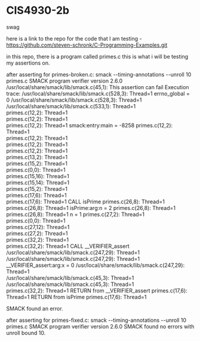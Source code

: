 # CIS4930-2b
swag

here is a link to the repo for the code that I am testing - https://github.com/steven-schronk/C-Programming-Examples.git

in this repo, there is a program called primes.c 
  this is what i will be testing my assertions on.


after asserting for primes-broken.c: smack --timing-annotations --unroll 10 primes.c
SMACK program verifier version 2.6.0
/usr/local/share/smack/lib/smack.c(45,1): This assertion can fail
Execution trace:
    /usr/local/share/smack/lib/smack.c(528,3):	Thread=1  errno_global = 0
    /usr/local/share/smack/lib/smack.c(528,3):	Thread=1  
    /usr/local/share/smack/lib/smack.c(533,1):	Thread=1  
    primes.c(12,2):	Thread=1  
    primes.c(12,2):	Thread=1  
    primes.c(12,2):	Thread=1  smack:entry:main = -8258
    primes.c(12,2):	Thread=1  
    primes.c(12,2):	Thread=1  
    primes.c(12,2):	Thread=1  
    primes.c(12,2):	Thread=1  
    primes.c(13,2):	Thread=1  
    primes.c(15,2):	Thread=1  
    primes.c(0,0):	Thread=1  
    primes.c(15,16):	Thread=1  
    primes.c(15,14):	Thread=1  
    primes.c(15,2):	Thread=1  
    primes.c(17,6):	Thread=1  
    primes.c(17,6):	Thread=1  CALL isPrime
    primes.c(26,8):	Thread=1  
    primes.c(26,8):	Thread=1  isPrime:arg:n = 2
    primes.c(26,8):	Thread=1  
    primes.c(26,8):	Thread=1  n = 1
    primes.c(27,2):	Thread=1  
    primes.c(0,0):	Thread=1  
    primes.c(27,12):	Thread=1  
    primes.c(27,2):	Thread=1  
    primes.c(32,2):	Thread=1  
    primes.c(32,2):	Thread=1  CALL __VERIFIER_assert
    /usr/local/share/smack/lib/smack.c(247,29):	Thread=1  
    /usr/local/share/smack/lib/smack.c(247,29):	Thread=1  __VERIFIER_assert:arg:x = 0
    /usr/local/share/smack/lib/smack.c(247,29):	Thread=1  
    /usr/local/share/smack/lib/smack.c(45,3):	Thread=1  
    /usr/local/share/smack/lib/smack.c(45,3):	Thread=1  
    primes.c(32,2):	Thread=1  RETURN from __VERIFIER_assert
    primes.c(17,6):	Thread=1  RETURN from isPrime
    primes.c(17,6):	Thread=1  

SMACK found an error.

after asserting for primes-fixed.c: smack --timing-annotations --unroll 10 primes.c
SMACK program verifier version 2.6.0
SMACK found no errors with unroll bound 10.
